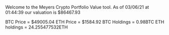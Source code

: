 Welcome to the Meyers Crypto Portfolio Value tool. 
As of 03/06/21 at 01:44:39 our valuation is $86467.93 

BTC Price = $49005.04
 ETH Price = $1584.92
BTC Holdings = 0.98BTC
 ETH holdings = 24.255477532ETH 
